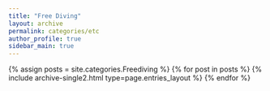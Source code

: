 ```yaml
---
title: "Free Diving"
layout: archive
permalink: categories/etc
author_profile: true
sidebar_main: true
---
```


{% assign posts = site.categories.Freediving %}
{% for post in posts %} {% include archive-single2.html type=page.entries_layout %} {% endfor %}